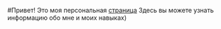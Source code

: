 #Привет!
Это моя персональная [страница](https://agafonof.github.io/Agafonof-agafonov_kirill.github.io/)
Здесь вы можете узнать информацию обо мне и моих навыках)
